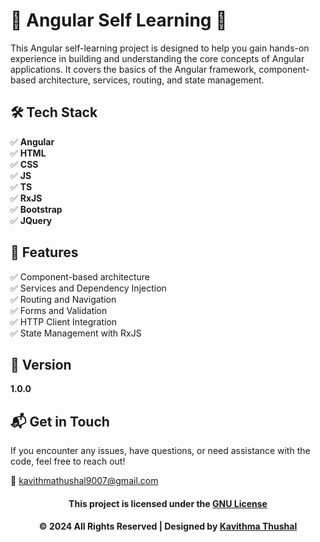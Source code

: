 # 🌟 Angular Self Learning 🌟

This Angular self-learning project is designed to help you gain hands-on experience in building and understanding the core concepts of Angular applications. It covers the basics of the Angular framework, component-based architecture, services, routing, and state management.

## 🛠️ Tech Stack

✅ **Angular**<br/>
✅ **HTML**<br/>
✅ **CSS**<br/>
✅ **JS**<br/>
✅ **TS**<br/>
✅ **RxJS**<br/>
✅ **Bootstrap**<br/>
✅ **JQuery**<br/>

## 🚀 Features

✅ Component-based architecture<br/>
✅ Services and Dependency Injection<br/>
✅ Routing and Navigation<br/>
✅ Forms and Validation<br/>
✅ HTTP Client Integration<br/>
✅ State Management with RxJS<br/>

## 📝 Version

**1.0.0**

## 📬 Get in Touch

If you encounter any issues, have questions, or need assistance with the code, feel free to reach out!

📧 [kavithmathushal9007@gmail.com](mailto:kavithmathushal9007@gmail.com)

<div align="center">

#### This project is licensed under the [GNU License](LICENSE)

#### © 2024 All Rights Reserved | Designed by [Kavithma Thushal](https://github.com/Kavithma-Thushal)

</div>